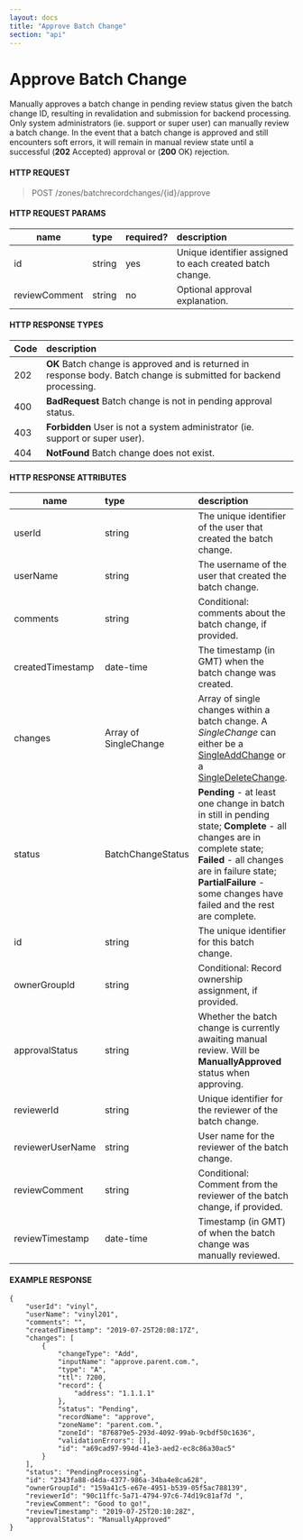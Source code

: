 ```yaml
---
layout: docs
title: "Approve Batch Change"
section: "api"
---
```


# Approve Batch Change

Manually approves a batch change in pending review status given the batch change ID, resulting in revalidation and
submission for backend processing. Only system administrators (ie. support or super user) can manually review a batch
change. In the event that a batch change is approved and still encounters soft errors, it will remain in manual
review state until a successful (**202** Accepted) approval or (**200** OK) rejection.


#### HTTP REQUEST

> POST /zones/batchrecordchanges/{id}/approve


#### HTTP REQUEST PARAMS

name          | type          | required?   | description |
 ------------ | :------------ | ----------- | :---------- |
id            | string        | yes         | Unique identifier assigned to each created batch change. |
reviewComment | string        | no          | Optional approval explanation. |


#### HTTP RESPONSE TYPES

Code          | description |
 ------------ | :---------- |
202           | **OK** Batch change is approved and is returned in response body. Batch change is submitted for backend processing. |
400           | **BadRequest** Batch change is not in pending approval status. |
403           | **Forbidden** User is not a system administrator (ie. support or super user). |
404           | **NotFound** Batch change does not exist. |


#### HTTP RESPONSE ATTRIBUTES <a id="http-response-attributes" />

name          | type        | description |
 ------------ | :---------- | :---------- |
userId        | string      | The unique identifier of the user that created the batch change. |
userName      | string      | The username of the user that created the batch change. |
comments      | string      | Conditional: comments about the batch change, if provided. |
createdTimestamp | date-time      | The timestamp (in GMT) when the batch change was created. |
changes       | Array of SingleChange | Array of single changes within a batch change. A *SingleChange* can either be a [SingleAddChange](../api/batchchange-model/#singleaddchange-attributes) or a [SingleDeleteChange](../api/batchchange-model/#singledeletechange-). |
status        | BatchChangeStatus | **Pending** - at least one change in batch in still in pending state; **Complete** - all changes are in complete state; **Failed** - all changes are in failure state; **PartialFailure** - some changes have failed and the rest are complete. |
id            | string      | The unique identifier for this batch change. |
ownerGroupId  | string      | Conditional: Record ownership assignment, if provided. |
approvalStatus | string      | Whether the batch change is currently awaiting manual review. Will be **ManuallyApproved** status when approving. |
reviewerId    | string      | Unique identifier for the reviewer of the batch change. |
reviewerUserName  | string      | User name for the reviewer of the batch change. |
reviewComment | string      | Conditional: Comment from the reviewer of the batch change, if provided. |
reviewTimestamp | date-time  | Timestamp (in GMT) of when the batch change was manually reviewed. |


#### EXAMPLE RESPONSE

```
{
    "userId": "vinyl",
    "userName": "vinyl201",
    "comments": "",
    "createdTimestamp": "2019-07-25T20:08:17Z",
    "changes": [
        {
            "changeType": "Add",
            "inputName": "approve.parent.com.",
            "type": "A",
            "ttl": 7200,
            "record": {
                "address": "1.1.1.1"
            },
            "status": "Pending",
            "recordName": "approve",
            "zoneName": "parent.com.",
            "zoneId": "876879e5-293d-4092-99ab-9cbdf50c1636",
            "validationErrors": [],
            "id": "a69cad97-994d-41e3-aed2-ec8c86a30ac5"
        }
    ],
    "status": "PendingProcessing",
    "id": "2343fa88-d4da-4377-986a-34ba4e8ca628",
    "ownerGroupId": "159a41c5-e67e-4951-b539-05f5ac788139",
    "reviewerId": "90c11ffc-5a71-4794-97c6-74d19c81af7d ",
    "reviewComment": "Good to go!",
    "reviewTimestamp": "2019-07-25T20:10:28Z",
    "approvalStatus": "ManuallyApproved"
}
```
